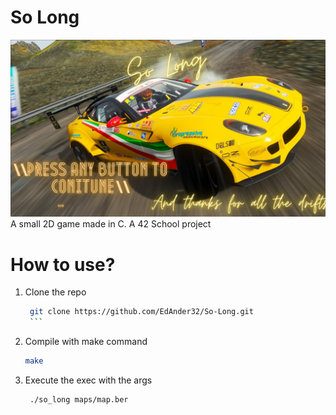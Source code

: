 # So Long

![So Long](https://github.com/EdAnder32/So-Long/blob/main/Screenshot%20from%202024-09-30%2012-39-06.png)
A small 2D game made in C. A 42 School project

# How to use?
1. Clone the repo
      ```bash
       git clone https://github.com/EdAnder32/So-Long.git
       ```
3. Compile with make command
      ```bash
      make
      ```
5. Execute the exec with the args
   ```bash
    ./so_long maps/map.ber
    ```

